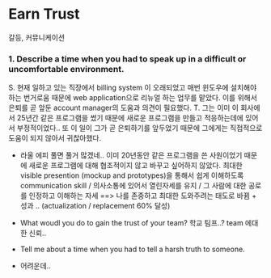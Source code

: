 # Earn Trust 
갈등, 커뮤니케이션

### 1. **Describe a time when you had to speak up in a difficult or uncomfortable environment.**
 S. 현재 일하고 있는 직장에서 billing system 이 오래되었고 매번 윈도우에 설치해야 하는 번거로움 때문에 web application으로 리뉴얼 하는 업무를 맡았다. 이를 위해서 은퇴를 곧 앞둔 account manager의 도움과 의견이 필요했다. 
 T. 그는 이미 이 회사에서 25년간 같은 프로그램을 썼기 때문에 새로운 프로그램을 만들고 적응하는데에 있어서 부정적이었다.. 또 이 일이 그가 곧 은퇴하기를 앞두었기 때문에 그에게는 직접적으로 도움이 되지 않아서 귀찮아했다. 

- 라울 에피 풀면 풀거 많겠네.. 이미 20년동안 같은 프로그램을 쓴 사원이었기 때문에 새로운 프로그램에 대해 협조적이지 않고 바꾸고 싶어하지 않았다. 최대한 visible presention (mockup and prototypes)을 통해서 쉽게 이해하도록 communication skill / 의사소통에 있어서 열린자세를 유지 / 그 사람에 대한 공로를 인정하고 이해하는 자세 ==> 나를 존중하고 최대한 도와주려는 태도로 바뀜 + 성과 .. (actualization / replacement 60% 달성)

- What woudl you do to gain the trust of your team?
  학교 팀프..? team 에대한 신뢰..

- Tell me about a time when you had to tell a harsh truth to someone.
- 어려운데..
  